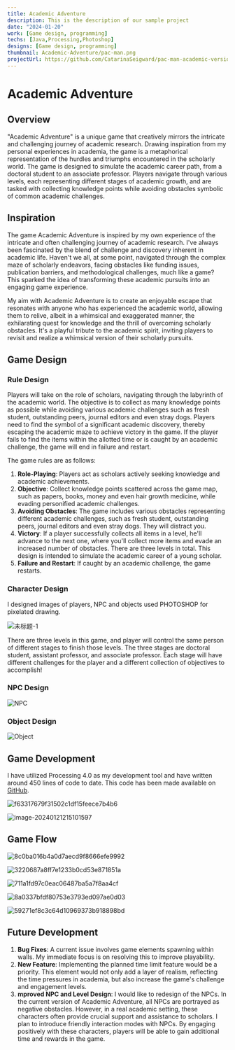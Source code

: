 ```yaml
---
title: Academic Adventure
description: This is the description of our sample project
date: "2024-01-20"
work: [Game design, programming]
techs: [Java,Processing,Photoshop]
designs: [Game design, programming]
thumbnail: Academic-Adventure/pac-man.png
projectUrl: https://github.com/CatarinaSeigward/pac-man-academic-version-
---
```


# Academic Adventure

## Overview

"Academic Adventure" is a unique game that creatively mirrors the intricate and challenging journey of academic research. Drawing inspiration from my personal experiences in academia, the game is a metaphorical representation of the hurdles and triumphs encountered in the scholarly world. The game is designed to simulate the academic career path, from a doctoral student to an associate professor. Players navigate through various levels, each representing different stages of academic growth, and are tasked with collecting knowledge points while avoiding obstacles symbolic of common academic challenges.

## Inspiration

 The game Academic Adventure is inspired by my own experience of the intricate and often challenging journey of academic research. I've always been fascinated by the blend of challenge and discovery inherent in academic life. Haven't we all, at some point, navigated through the complex maze of scholarly endeavors, facing obstacles like funding issues, publication barriers, and methodological challenges, much like a game? This sparked the idea of transforming these academic pursuits into an engaging game experience.

My aim with Academic Adventure is to create an enjoyable escape that resonates with anyone who has experienced the academic world, allowing them to relive, albeit in a whimsical and exaggerated manner, the exhilarating quest for knowledge and the thrill of overcoming scholarly obstacles. It's a playful tribute to the academic spirit, inviting players to revisit and realize a whimsical version of their scholarly pursuits.

## Game Design

### Rule Design

Players will take on the role of scholars, navigating through the labyrinth of the academic world. The objective is to collect as many knowledge points as possible while avoiding various academic challenges such as fresh student, outstanding peers, journal editors and even stray dogs. Players need to find the symbol of a significant academic discovery, thereby escaping the academic maze to achieve victory in the game. If the player fails to find the items within the allotted time or is caught by an academic challenge, the game will end in failure and restart.

The game rules are as follows:

1. **Role-Playing**: Players act as scholars actively seeking knowledge and academic achievements.
2. **Objective**: Collect knowledge points scattered across the game map, such as papers, books, money and even hair growth medicine, while evading personified academic challenges.
3. **Avoiding Obstacles**: The game includes various obstacles representing different academic challenges, such as fresh student, outstanding peers, journal editors and even stray dogs. They will distract you.
4. **Victory**: If a player successfully collects all items in a level, he'll advance to the next one, where you'll collect more items and evade an increased number of obstacles. There are three levels in total. This design is intended to simulate the academic career of a young scholar.
6. **Failure and Restart**: If caught by an academic challenge, the game restarts.

### Character Design

I designed images of players, NPC and objects used PHOTOSHOP for pixelated drawing.

![未标题-1](https://typora-1323668464.cos.ap-hongkong.myqcloud.com/typora/%E6%9C%AA%E6%A0%87%E9%A2%98-1.png?imageSlim)

There are three levels in this game, and player will control the same person of different stages to finish those levels. The three stages are doctoral student, assistant professor, and associate professor. Each stage will have different challenges for the player and a different collection of objectives to accomplish!

### NPC Design

![NPC](https://typora-1323668464.cos.ap-hongkong.myqcloud.com/typora/NPC.png?imageSlim)

### Object Design

![Object](https://typora-1323668464.cos.ap-hongkong.myqcloud.com/typora/Object.png?imageSlim)

## Game Development

I have utilized Processing 4.0 as my development tool and have written around 450 lines of code to date. This code has been made available on [GitHub](https://github.com/CatarinaSeigward/pac-man-academic-version-).

![f63317679f31502c1df15feece7b4b6](https://typora-1323668464.cos.ap-hongkong.myqcloud.com/typora/f63317679f31502c1df15feece7b4b6.png?imageSlim)

![image-20240121215101597](https://typora-1323668464.cos.ap-hongkong.myqcloud.com/typora/image-20240121215101597.png?imageSlim)

## Game Flow

![8c0ba016b4a0d7aecd9f8666efe9992](https://typora-1323668464.cos.ap-hongkong.myqcloud.com/typora/8c0ba016b4a0d7aecd9f8666efe9992.png?imageSlim)

![3220687a8ff7e1233b0cd53e871851a](https://typora-1323668464.cos.ap-hongkong.myqcloud.com/typora/3220687a8ff7e1233b0cd53e871851a.png?imageSlim)

![711a1fd97c0eac06487ba5a7f8aa4cf](https://typora-1323668464.cos.ap-hongkong.myqcloud.com/typora/711a1fd97c0eac06487ba5a7f8aa4cf.png?imageSlim)

![8a0337bfdf80753e3793ed097ae0d03](https://typora-1323668464.cos.ap-hongkong.myqcloud.com/typora/8a0337bfdf80753e3793ed097ae0d03.png?imageSlim)

![59271ef8c3c64d10969373b918898bd](https://typora-1323668464.cos.ap-hongkong.myqcloud.com/typora/59271ef8c3c64d10969373b918898bd.png?imageSlim)

## Future Development

1. **Bug Fixes**: A current issue involves game elements spawning within walls. My immediate focus is on resolving this to improve playability.
2. **New Feature**: Implementing the planned time limit feature would be a priority. This element would not only add a layer of realism, reflecting the time pressures in academia, but also increase the game's challenge and engagement levels.
3. **mproved NPC and Level Design**: I would like to  redesign of the NPCs. In the current version of Academic Adventure, all NPCs are portrayed as negative obstacles. However, in a real academic setting, these characters often provide crucial support and assistance to scholars. I plan to introduce friendly interaction modes with NPCs. By engaging positively with these characters, players will be able to gain additional time and rewards in the game. 

